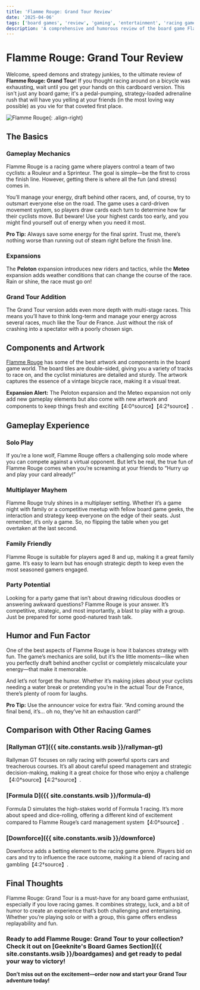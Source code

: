 ```yaml
---
title: 'Flamme Rouge: Grand Tour Review'
date: '2025-04-06'
tags: ['board games', 'review', 'gaming', 'entertainment', 'racing games']
description: 'A comprehensive and humorous review of the board game Flamme Rouge: Grand Tour. Discover why this game is a must-have for every racing enthusiast!'
---
```


# Flamme Rouge: Grand Tour Review

Welcome, speed demons and strategy junkies, to the ultimate review of **Flamme Rouge: Grand Tour**! If you thought racing around on a bicycle was exhausting, wait until you get your hands on this cardboard version. This isn't just any board game; it's a pedal-pumping, strategy-loaded adrenaline rush that will have you yelling at your friends (in the most loving way possible) as you vie for that coveted first place.

![Flamme Rouge](https://i.imgur.com/3zHcfgxm.jpg){: .align-right}

## The Basics

### Gameplay Mechanics

Flamme Rouge is a racing game where players control a team of two cyclists: a Rouleur and a Sprinteur. The goal is simple—be the first to cross the finish line. However, getting there is where all the fun (and stress) comes in.

You’ll manage your energy, draft behind other racers, and, of course, try to outsmart everyone else on the road. The game uses a card-driven movement system, so players draw cards each turn to determine how far their cyclists move. But beware! Use your highest cards too early, and you might find yourself out of energy when you need it most.

**Pro Tip:** Always save some energy for the final sprint. Trust me, there’s nothing worse than running out of steam right before the finish line.

### Expansions

The **Peloton** expansion introduces new riders and tactics, while the **Meteo** expansion adds weather conditions that can change the course of the race. Rain or shine, the race must go on!

### Grand Tour Addition

The Grand Tour version adds even more depth with multi-stage races. This means you’ll have to think long-term and manage your energy across several races, much like the Tour de France. Just without the risk of crashing into a spectator with a poorly chosen sign.

## Components and Artwork

[Flamme Rouge](https://www.boardgamegeek.com/boardgame/199478/flamme-rouge) has some of the best artwork and components in the board game world. The board tiles are double-sided, giving you a variety of tracks to race on, and the cyclist miniatures are detailed and sturdy. The artwork captures the essence of a vintage bicycle race, making it a visual treat.

**Expansion Alert:** The Peloton expansion and the Meteo expansion not only add new gameplay elements but also come with new artwork and components to keep things fresh and exciting【4:0†source】【4:2†source】.

## Gameplay Experience

### Solo Play

If you’re a lone wolf, Flamme Rouge offers a challenging solo mode where you can compete against a virtual opponent. But let’s be real, the true fun of Flamme Rouge comes when you’re screaming at your friends to “Hurry up and play your card already!”

### Multiplayer Mayhem

Flamme Rouge truly shines in a multiplayer setting. Whether it’s a game night with family or a competitive meetup with fellow board game geeks, the interaction and strategy keep everyone on the edge of their seats. Just remember, it’s only a game. So, no flipping the table when you get overtaken at the last second.

### Family Friendly

Flamme Rouge is suitable for players aged 8 and up, making it a great family game. It’s easy to learn but has enough strategic depth to keep even the most seasoned gamers engaged.

### Party Potential

Looking for a party game that isn’t about drawing ridiculous doodles or answering awkward questions? Flamme Rouge is your answer. It’s competitive, strategic, and most importantly, a blast to play with a group. Just be prepared for some good-natured trash talk.

## Humor and Fun Factor

One of the best aspects of Flamme Rouge is how it balances strategy with fun. The game’s mechanics are solid, but it’s the little moments—like when you perfectly draft behind another cyclist or completely miscalculate your energy—that make it memorable.

And let’s not forget the humor. Whether it’s making jokes about your cyclists needing a water break or pretending you’re in the actual Tour de France, there’s plenty of room for laughs.

**Pro Tip:** Use the announcer voice for extra flair. “And coming around the final bend, it’s... oh no, they’ve hit an exhaustion card!”

## Comparison with Other Racing Games

### [Rallyman GT]({{ site.constants.wsib }}/rallyman-gt)

Rallyman GT focuses on rally racing with powerful sports cars and treacherous courses. It’s all about careful speed management and strategic decision-making, making it a great choice for those who enjoy a challenge【4:0†source】【4:2†source】.

### [Formula D]({{ site.constants.wsib }}/formula-d)

Formula D simulates the high-stakes world of Formula 1 racing. It’s more about speed and dice-rolling, offering a different kind of excitement compared to Flamme Rouge’s card management system【4:0†source】.

### [Downforce]({{ site.constants.wsib }}/downforce)

Downforce adds a betting element to the racing game genre. Players bid on cars and try to influence the race outcome, making it a blend of racing and gambling【4:2†source】.

## Final Thoughts

Flamme Rouge: Grand Tour is a must-have for any board game enthusiast, especially if you love racing games. It combines strategy, luck, and a bit of humor to create an experience that’s both challenging and entertaining. Whether you’re playing solo or with a group, this game offers endless replayability and fun.

### **Ready to add Flamme Rouge: Grand Tour to your collection?** Check it out on [Geeknite's Board Games Section]({{ site.constants.wsib }}/boardgames) and get ready to pedal your way to victory!

**Don’t miss out on the excitement—order now and start your Grand Tour adventure today!**